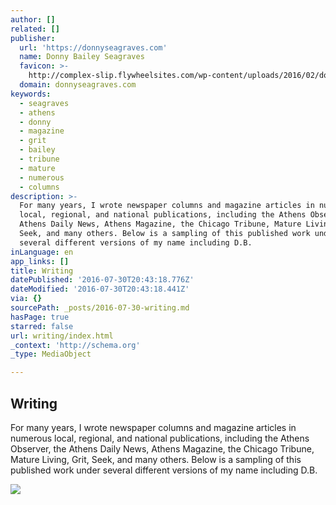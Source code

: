 ```yaml
---
author: []
related: []
publisher:
  url: 'https://donnyseagraves.com'
  name: Donny Bailey Seagraves
  favicon: >-
    http://complex-slip.flywheelsites.com/wp-content/uploads/2016/02/donnyflavicon5292011.png
  domain: donnyseagraves.com
keywords:
  - seagraves
  - athens
  - donny
  - magazine
  - grit
  - bailey
  - tribune
  - mature
  - numerous
  - columns
description: >-
  For many years, I wrote newspaper columns and magazine articles in numerous
  local, regional, and national publications, including the Athens Observer, the
  Athens Daily News, Athens Magazine, the Chicago Tribune, Mature Living, Grit,
  Seek, and many others. Below is a sampling of this published work under
  several different versions of my name including D.B.
inLanguage: en
app_links: []
title: Writing
datePublished: '2016-07-30T20:43:18.776Z'
dateModified: '2016-07-30T20:43:18.441Z'
via: {}
sourcePath: _posts/2016-07-30-writing.md
hasPage: true
starred: false
url: writing/index.html
_context: 'http://schema.org'
_type: MediaObject

---
```

<article style=""><h1>Writing</h1><p>For many years, I wrote newspaper columns and magazine articles in numerous local, regional, and national publications, including the Athens Observer, the Athens Daily News, Athens Magazine, the Chicago Tribune, Mature Living, Grit, Seek, and many others. Below is a sampling of this published work under several different versions of my name including D.B.</p><img src="https://i2.wp.com/donnyseagraves.com/wp-content/uploads/2016/04/donnycolumn1.jpg?resize=300%2C177&amp;ssl=1" /></article>